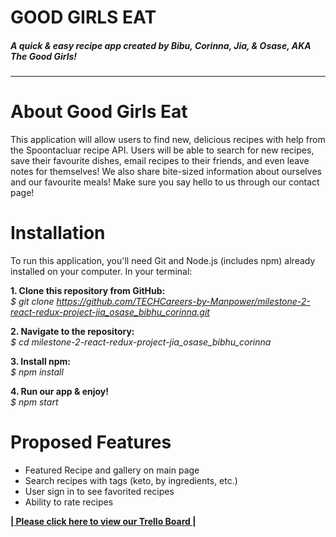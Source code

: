 # **GOOD GIRLS EAT**
##### *A quick & easy recipe app created by Bibu, Corinna, Jia, & Osase, AKA The Good Girls!*
****

# **About Good Girls Eat**  
This application will allow users to find new, delicious recipes with help from the Spoontacluar recipe API. Users will be able to search for new recipes, save their favourite dishes,  email recipes to their friends, and even leave notes for themselves! We also share  bite-sized information about ourselves and our favourite meals! Make sure you say hello to us through our contact page!
 

# Installation  
To run this application, you'll need Git and Node.js (includes npm) already installed on your computer. In your terminal:

**1. Clone this repository from GitHub:**
\
*$ git clone https://github.com/TECHCareers-by-Manpower/milestone-2-react-redux-project-jia_osase_bibhu_corinna.git*

**2. Navigate to the repository:**
\
*$ cd milestone-2-react-redux-project-jia_osase_bibhu_corinna*

**3. Install npm:**
\
*$ npm install*

**4. Run our app & enjoy!**
\
*$ npm start*



# Proposed Features

 - Featured Recipe and gallery on main page 
 - Search recipes with tags (keto, by ingredients, etc.)
 - User sign in to see favorited recipes 
 - Ability to rate recipes


**[| Please click here to view our Trello Board |](https://trello.com/invite/b/h0gFk4MN/06c782d5896e584347c81c1ecbb3b0cf/our-recipe-app)**
